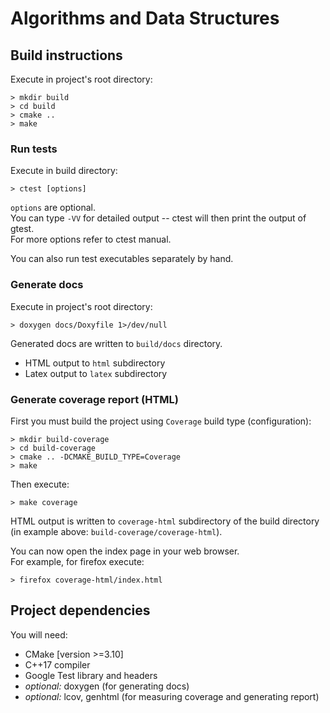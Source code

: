 # Algorithms and Data Structures

## Build instructions

Execute in project's root directory:
```
> mkdir build
> cd build
> cmake ..
> make
```

### Run tests

Execute in build directory:
```
> ctest [options]
```
`options` are optional.  
You can type `-VV` for detailed output -- ctest will then print the output of gtest.  
For more options refer to ctest manual.

You can also run test executables separately by hand.

### Generate docs

Execute in project's root directory:
```
> doxygen docs/Doxyfile 1>/dev/null
```
Generated docs are written to `build/docs` directory.

- HTML output to `html` subdirectory
- Latex output to `latex` subdirectory


### Generate coverage report (HTML)

First you must build the project using `Coverage` build type (configuration):
```
> mkdir build-coverage
> cd build-coverage
> cmake .. -DCMAKE_BUILD_TYPE=Coverage
> make
```
Then execute:
```
> make coverage
```

HTML output is written to `coverage-html` subdirectory of the build directory (in example above: `build-coverage/coverage-html`).

You can now open the index page in your web browser.  
For example, for firefox execute:
```
> firefox coverage-html/index.html
```

## Project dependencies

You will need:
- CMake [version >=3.10]
- C++17 compiler
- Google Test library and headers
- _optional:_ doxygen (for generating docs)
- _optional:_ lcov, genhtml (for measuring coverage and generating report)

